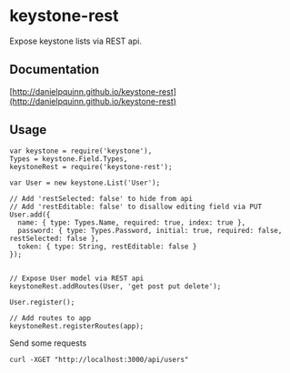keystone-rest
=============

Expose keystone lists via REST api.


Documentation
-------------
[http://danielpquinn.github.io/keystone-rest](http://danielpquinn.github.io/keystone-rest)


Usage
-----

    var keystone = require('keystone'),
    Types = keystone.Field.Types,
    keystoneRest = require('keystone-rest');

    var User = new keystone.List('User');

    // Add 'restSelected: false' to hide from api
    // Add 'restEditable: false' to disallow editing field via PUT
    User.add({
      name: { type: Types.Name, required: true, index: true },
      password: { type: Types.Password, initial: true, required: false, restSelected: false },
      token: { type: String, restEditable: false }
    });


    // Expose User model via REST api
    keystoneRest.addRoutes(User, 'get post put delete');

    User.register();

    // Add routes to app
    keystoneRest.registerRoutes(app);


Send some requests

    curl -XGET "http://localhost:3000/api/users"